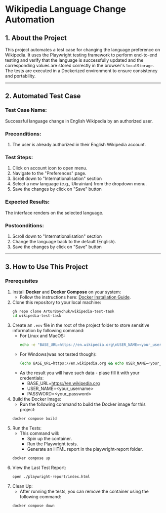 # Wikipedia Language Change Automation

## 1. About the Project
This project automates a test case for changing the language preference on Wikipedia. It uses the Playwright testing framework to perform end-to-end testing and verify that the language is successfully updated and the corresponding values are stored correctly in the browser's `localStorage`. The tests are executed in a Dockerized environment to ensure consistency and portability.

---

## 2. Automated Test Case

### **Test Case Name:**  
Successful language change in English Wikipedia by an authorized user.

### **Preconditions:**  
1. The user is already authorized in their English Wikipedia account.

### **Test Steps:**  
1. Click on account icon to open menu.
2. Navigate to the "Preferences" page.
3. Scroll down to "Internationalisation" section
4. Select a new language (e.g., Ukrainian) from the dropdown menu.
5. Save the changes by click on "Save" button

### **Expected Results:**
The interface renders on the selected language.

### **Postconditions:**
1. Scroll down to "Internationalisation" section
2. Change the language back to the default (English).
3. Save the changes by click on "Save" button

---

## 3. How to Use This Project

### **Prerequisites**
1. Install **Docker** and **Docker Compose** on your system:
   - Follow the instructions here: [Docker Installation Guide](https://docs.docker.com/get-docker/).
2. Clone this repository to your local machine:
   ```bash
   gh repo clone ArturBoychuk/wikipedia-test-task
   cd wikipedia-test-task
3. Create an `.env` file in the root of the project folder to store sensitive information by following command:
   - For Linux and MacOS:
      ```bash
      echo -e "BASE_URL=https://en.wikipedia.org\nUSER_NAME=<your_username>\nPASSWORD=<your_password>" > .env
   - For Windows(was not tested though):
      ```bash
      (echo BASE_URL=https://en.wikipedia.org && echo USER_NAME=<your_username> && echo PASSWORD=<your_password>) > .env
   - As the result you will have such data - plase fill it with your credentials:
     - BASE_URL=https://en.wikipedia.org
     - USER_NAME=<your_username>
     - PASSWORD=<your_password>
4. Build the Docker Image:
   - Run the following command to build the Docker image for this project:
   ```bash
   docker compose build
5. Run the Tests:
   - This command will:
     - Spin up the container.
     - Run the Playwright tests.
     - Generate an HTML report in the playwright-report folder.
   ```bash
   docker compose up
6. View the Last Test Report:
   ```bash
   open ./playwright-report/index.html
7. Clean Up:
   - After running the tests, you can remove the container using the following command:
   ```bash
   docker compose down
